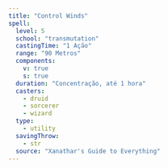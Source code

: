 ```yaml
---
title: "Control Winds"
spell:
  level: 5
  school: "transmutation"
  castingTime: "1 Ação"
  range: "90 Metros"
  components:
    v: true
    s: true
  duration: "Concentração, até 1 hora"
  casters:
    - druid
    - sorcerer
    - wizard
  type:
    - utility
  savingThrow:
    - str
  source: "Xanathar's Guide to Everything"
---
```

